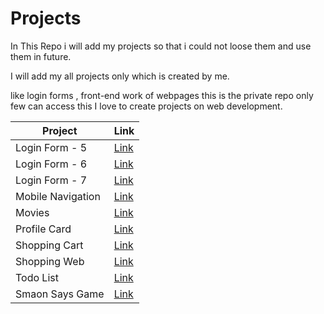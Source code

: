 # Projects
In This Repo i will add my projects so that i could not loose them and use them in future.

I will add my all projects only which is created by me.

like login forms , front-end work of webpages this is the private repo only few can access this
I love to create projects on web development.


| Project | Link |
| --- | --- |
| Login Form - 5 | <a href="https://yasirakhlaque.github.io/Projects/Login%20Form%20-%205">Link</a> |
| Login Form - 6 | <a href ="https://yasirakhlaque.github.io/Projects/Login%20Form%20-%206">Link</a> |
| Login Form - 7 | <a href ="https://yasirakhlaque.github.io/Projects/Login%20form%20-%207">Link</a> |
| Mobile Navigation | <a href ="https://yasirakhlaque.github.io/Projects/Mobile%20Navigation">Link</a> |
| Movies | <a href ="https://yasirakhlaque.github.io/Projects/Movies">Link</a> |
| Profile Card | <a href ="https://yasirakhlaque.github.io/Projects/Profile%20Card">Link</a> |
| Shopping Cart | <a href ="https://yasirakhlaque.github.io/Projects/Shopping%20Cart">Link</a> |
| Shopping Web | <a href ="https://yasirakhlaque.github.io/Projects/Shopping%20Web">Link</a> |
| Todo List | <a href ="https://yasirakhlaque.github.io/Projects/Todo%20List">Link</a> |
| Smaon Says Game | <a href ="https://yasirakhlaque.github.io/Projects/simaon%20says%20game">Link</a> |
